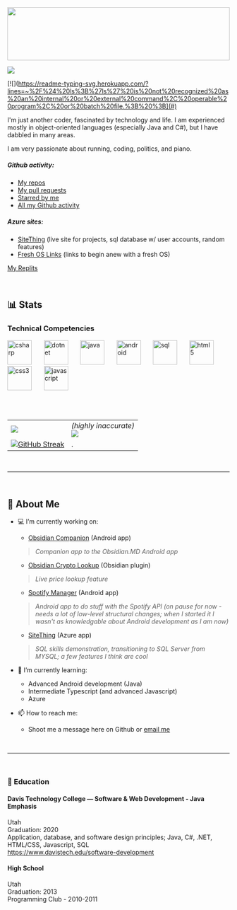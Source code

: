 <img src="https://user-images.githubusercontent.com/54555500/153712719-51c9fa3c-d2aa-4e3d-89de-5ca9799b6926.jpg" width="100%" height="120px" align="center">
 
[![](https://visitor-badge.laobi.icu/badge?page_id=cheeseonamonkey.cheeseonamonkey) ](#)

[![](https://readme-typing-svg.herokuapp.com/?lines=~%2F%24%20ls%3B%27ls%27%20is%20not%20recognized%20as%20an%20internal%20or%20external%20command%2C%20operable%20program%2C%20or%20batch%20file.%3B%20%3B](#)

I'm just another coder, fascinated by technology and life. I am experienced mostly in object-oriented languages (especially Java and C#), but I have dabbled in many areas.

I am very passionate about running, coding, politics, and piano. 

##### Github activity:

- [My repos](https://github.com/cheeseonamonkey?tab=repositories)
- [My pull requests](https://github.com/search?q=type%3Apr+user%3Acheeseonamonkey&type=Issues)
- [Starred by me](https://github.com/cheeseonamonkey?tab=stars)
- [All my Github activity](https://github.com/search?q=user%3Acheeseonamonkey&type=Issues)

##### Azure sites:
- [SiteThing](https://sitething.azurewebsites.net) (live site for projects, sql database w/ user accounts, random features)
- [Fresh OS Links](https://orange-pond-0891b6510.azurestaticapps.net) (links to begin anew with a fresh OS)


[My Replits ](https://replit.com/@ffatty)

<br>

##  📊 Stats


<h3 align="left">Technical Competencies</h3>

<span>

<!---  C#  --> 
<img src="https://user-images.githubusercontent.com/54555500/153981054-3d9e80ee-fa9b-4ad3-b18c-250d9ae7f344.png" alt="csharp" width="55" height="55"/>
 
 <!---  .NET  --> &nbsp;&nbsp;&nbsp;&nbsp;&nbsp;
<img src="https://user-images.githubusercontent.com/54555500/153981418-c8506c2d-68fe-4f97-bd0b-66f2ffdc5514.png" alt="dotnet" width="55" height="55"/>
 
<!---  Java  --> &nbsp;&nbsp;&nbsp;&nbsp;&nbsp;
<img src="https://user-images.githubusercontent.com/54555500/153981474-d4542bc2-10cd-45e2-9e69-c4601a80a957.png" alt="java" width="55" height="55"/>
 
<!---  Android  --> &nbsp;&nbsp;&nbsp;&nbsp;&nbsp;
<img src="https://user-images.githubusercontent.com/54555500/153981710-33f3a0e1-1dc5-4cb3-b337-8c056fa091b6.png" alt="android" width="55" height="55"/>
 
<!---  SQL  --> &nbsp;&nbsp;&nbsp;&nbsp;&nbsp;
<img src="https://user-images.githubusercontent.com/54555500/153981582-b01c3404-c855-450b-be17-770d52a65d0b.png" alt="sql" width="55" height="55"/>
  
<!---  HTML  --> &nbsp;&nbsp;&nbsp;&nbsp;&nbsp;
<img src="https://user-images.githubusercontent.com/54555500/153981460-b2163a23-b168-4d0e-868f-127e7cc1065f.png" alt="html5" width="55" height="55"/> 
 
<!---  CSS  --> &nbsp;&nbsp;&nbsp;&nbsp;&nbsp;
<img src="https://user-images.githubusercontent.com/54555500/153980318-07d2be91-84d2-4efd-a760-bb5dc1dfa974.png" alt="css3" width="55" height="55"/>

<!---  JS  --> &nbsp;&nbsp;&nbsp;&nbsp;&nbsp;
<img src="https://user-images.githubusercontent.com/54555500/153981545-7da2bde7-5413-40ac-a2b9-c2e960a86104.png" alt="javascript" width="55" height="55"/>





</span>

<br><br>


|  |  |
| ---------- | ---------- |
| [![](https://github.com/cheeseonamonkey/github-stats/blob/master/generated/overview.svg)](#)  | *(highly inaccurate)*<br>[![](https://github.com/cheeseonamonkey/github-stats/blob/master/generated/languages.svg)](#)  |
| [![GitHub Streak](http://github-readme-streak-stats.herokuapp.com?user=cheeseonamonkey&date_format=M%20j%5B%2C%20Y%5D)](#) | . |




<br>

---


<br>

## 👦 About Me


- 💻 I’m currently working on:
    - [Obsidian Companion](https://github.com/cheeseonamonkey/ObsidianCompanion) (Android app)
        
    >*Companion app to the Obsidian.MD Android app*

    - [Obsidian Crypto Lookup](https://github.com/cheeseonamonkey/obsidian-crypto-lookup) (Obsidian plugin)
        
    >*Live price lookup feature*

    - [Spotify Manager](https://github.com/cheeseonamonkey/SpotMan) (Android app)
        
     >*Android app to do stuff with the Spotify API
     >(on pause for now - needs a lot of low-level structural changes; when I started it I wasn't as knowledgable about Android development as I am now)*

    - [SiteThing](https://github.com/cheeseonamonkey/sitething) (Azure app)
        
     >*SQL skills demonstration, transitioning to SQL Server from MYSQL; a few features I think are cool*

  
- 🌱 I’m currently learning:
    - Advanced Android development (Java)
    - Intermediate Typescript (and advanced Javascript)
    - Azure


- 📫 How to reach me:
    - Shoot me a message here on Github or [email me](mailto:cheeseonamonkey@gmail.com)

 <!--- idk put something here some day maybe 
- ⚡ Cool / misc: 
 -->



<br>

---



<br>

###  🏫 Education

#### Davis Technology College — Software & Web Development - Java Emphasis
Utah<br>
Graduation: 2020<br>
Application, database, and software design principles; Java, C#, .NET, HTML/CSS, Javascript, SQL<br>
https://www.davistech.edu/software-development


#### High School
Utah<br>
Graduation: 2013<br>
Programming Club - 2010-2011<br>
